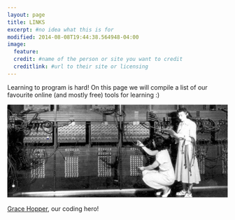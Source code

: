 ```yaml
---
layout: page
title: LINKS
excerpt: #no idea what this is for
modified: 2014-08-08T19:44:38.564948-04:00
image:
  feature: 
  credit: #name of the person or site you want to credit
  creditlink: #url to their site or licensing
---
```


Learning to program is hard! On this page we will compile a list of our favourite online (and mostly free) tools for learning :)

![Grace Hopper](/images/grashopper.jpg)

[Grace Hopper](https://en.wikipedia.org/wiki/Grace_Hopper), our coding hero!